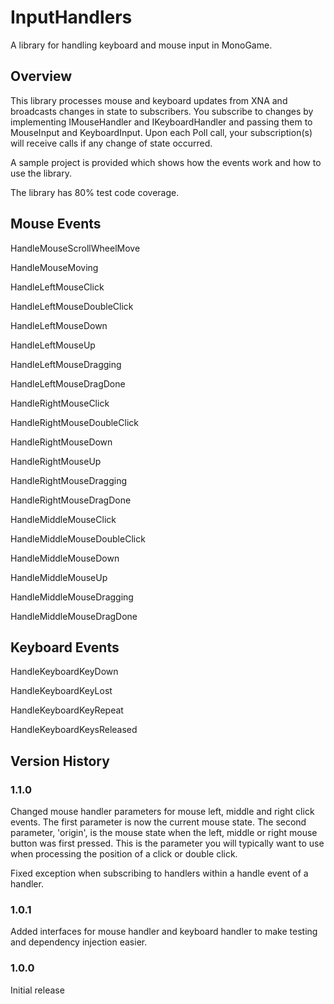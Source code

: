 # InputHandlers
A library for handling keyboard and mouse input in MonoGame.

## Overview
This library processes mouse and keyboard updates from XNA and broadcasts changes in state to subscribers.  You subscribe to changes by implementing IMouseHandler and IKeyboardHandler and passing them to MouseInput and KeyboardInput.  Upon each Poll call, your subscription(s) will receive calls if any change of state occurred.

A sample project is provided which shows how the events work and how to use the library.

The library has 80% test code coverage.

## Mouse Events
HandleMouseScrollWheelMove

HandleMouseMoving

HandleLeftMouseClick

HandleLeftMouseDoubleClick

HandleLeftMouseDown

HandleLeftMouseUp

HandleLeftMouseDragging

HandleLeftMouseDragDone

HandleRightMouseClick

HandleRightMouseDoubleClick

HandleRightMouseDown

HandleRightMouseUp

HandleRightMouseDragging

HandleRightMouseDragDone

HandleMiddleMouseClick

HandleMiddleMouseDoubleClick

HandleMiddleMouseDown

HandleMiddleMouseUp

HandleMiddleMouseDragging

HandleMiddleMouseDragDone

## Keyboard Events
HandleKeyboardKeyDown

HandleKeyboardKeyLost

HandleKeyboardKeyRepeat

HandleKeyboardKeysReleased

## Version History
### 1.1.0
Changed mouse handler parameters for mouse left, middle and right click events.  The first parameter is now the current mouse state.  The second parameter, 'origin', is the mouse state when the left, middle or right mouse button was first pressed.   This is the parameter you will typically want to use when processing the position of a click or double click.

Fixed exception when subscribing to handlers within a handle event of a handler.

### 1.0.1
Added interfaces for mouse handler and keyboard handler to make testing and dependency injection easier.

### 1.0.0
Initial release
